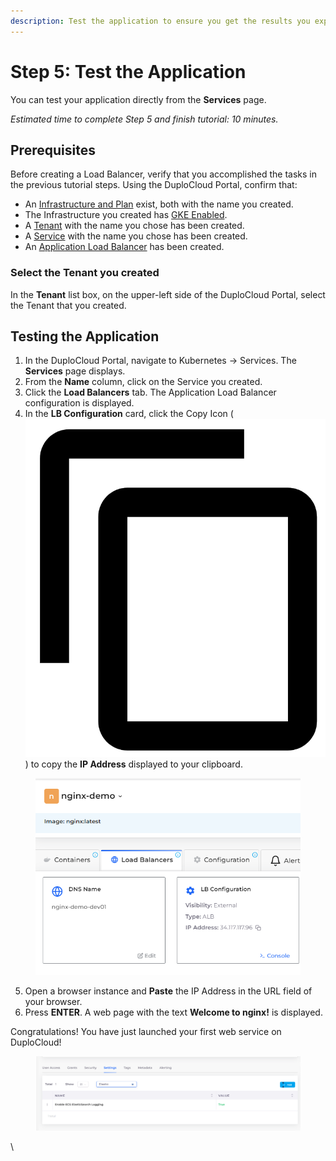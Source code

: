 ```yaml
---
description: Test the application to ensure you get the results you expect
---
```


# Step 5: Test the Application

You can test your application directly from the **Services** page.

_Estimated time to complete Step 5 and finish tutorial: 10 minutes._

## Prerequisites

Before creating a Load Balancer, verify that you accomplished the tasks in the previous tutorial steps.   Using the DuploCloud Portal, confirm that:

* An [Infrastructure and Plan](../step-1-infrastructure.md) exist, both with the name you created.
* The Infrastructure you created has [GKE Enabled](../step-1-infrastructure.md).
* A [Tenant](../../../overview-2/quick-start/step-2-tenant.md) with the name you chose has been created.
* A [Service](step-3-create-app-via-k8s.md) with the name you chose has been created.&#x20;
* An [Application Load Balancer](step-4-create-a-load-balancer.md) has been created.

### Select the Tenant you created

In the **Tenant** list box, on the upper-left side of the DuploCloud Portal, select the Tenant that you created.

## Testing the Application

1. In the DuploCloud Portal, navigate to Kubernetes -> Services. The **Services** page displays.
2. From the **Name** column, click on the Service you created.
3. Click the **Load Balancers** tab. The Application Load Balancer configuration is displayed.
4. In the **LB Configuration** card, click the Copy Icon ( <img src="../../../.gitbook/assets/copy_icon (2).png" alt="" data-size="line"> ) to copy the **IP Address** displayed to your clipboard.

<div align="left">

<figure><img src="../../../.gitbook/assets/image (176).png" alt=""><figcaption></figcaption></figure>

</div>

5. Open a browser instance and **Paste** the IP Address in the URL field of your browser.
6. Press **ENTER**. A web page with the text **Welcome to nginx!** is displayed.

Congratulations! You have just launched your first web service on DuploCloud!

<figure><img src="../../../.gitbook/assets/image (106).png" alt=""><figcaption></figcaption></figure>

\
